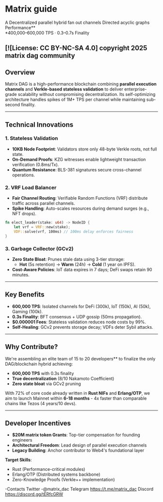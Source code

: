 # Matrix guide 
A Decentralized parallel hybrid fan 
out channels Directed acyclic graphs  Performance**  
*400,000–600,000 TPS · 0.3–0.7s Finality 

[![License: CC BY-NC-SA 4.0] copyright 2025 matrix dag community               
---

## **Overview**  
Matrix DAG is a high-performance blockchain combining **parallel execution channels** and **Verkle-based stateless validation** to deliver enterprise-grade scalability without compromising decentralization. Its self-optimizing architecture handles spikes of 1M+ TPS per channel while maintaining sub-second finality.  

---

## **Technical Innovations**  
### 1. **Stateless Validation**  
- **10KB Node Footprint**: Validators store only 48-byte Verkle roots, not full state.  
- **On-Demand Proofs**: KZG witnesses enable lightweight transaction verification (0.8ms/Tx).  
- **Quantum Resistance**: BLS-381 signatures secure cross-channel operations.  

### 2. **VRF Load Balancer**  
- **Fair Channel Routing**: Verifiable Random Functions (VRF) distribute traffic across parallel channels.  
- **Spike Handling**: Auto-scales resources during demand surges (e.g., NFT drops).  
```rust  
fn elect_leader(stake: u64) -> NodeID {  
    let vrf = VRF::new(stake);  
    VDF::solve(vrf, 100ms) // 100ms delay enforces fairness  
}  
```  

### 3. **Garbage Collector (GCv2)**  
- **Zero State Bloat**: Prunes stale data using 3-tier storage:  
  - **Hot** (5s retention) → **Warm** (24h) → **Cold** (1 year on IPFS).  
- **Cost-Aware Policies**: IoT data expires in 7 days; DeFi swaps retain 90 minutes.  

---

## **Key Benefits**  
- **600,000 TPS**: Isolated channels for DeFi (300k), IoT (150k), AI (50k), Gaming (100k).  
- **0.3s Finality**: BFT consensus + UDP gossip (50ms propagation).  
- **$0.000001 Fees**: Stateless validation reduces node costs by 99%.  
- **Self-Healing**: GCv2 prevents storage decay; VDFs deter Sybil attacks.  

---
## **Why Contribute?**  
We're assembling an elite team of 15 to 20 developers** to finalize the only DAG/blockchain hybrid achieving:  
- **600,000 TPS** with 0.3s finality  
- **True decentralization** (8/10 Nakamoto Coefficient)  
- **Zero state bloat** via GCv2 pruning  

With 72% of core code already written in **Rust NIFs** and **Erlang/OTP**, we aim to launch Mainnet within **6-18 months** - 4x faster than comparable chains like Tezos (4 years/10 devs).  

---

## **Developer Incentives**  
- **$20M matrix token Grants**: Top-tier compensation for founding engineers  
- **Architectural Freedom**: Lead design of parallel execution channels  
- **Legacy Building**: Anchor contributor to Web4's foundational layer  

**Target Skills**:  
- Rust (Performance-critical modules)  
- Erlang/OTP (Distributed systems backbone)  
- Zero-Knowledge Proofs (Verkle++ implementation)  

-Contacts                                                                        Twitter -@matrix_dac                      Telegram https://t.me/matrix_dac          Discord https://discord.gg/tERfcGRW
